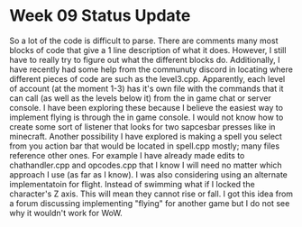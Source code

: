 # Week 09 Status Update

So a lot of the code is difficult to parse. There are comments many most blocks of code that give a 1 line description of what it does. However, I still have to really try
to figure out what the different blocks do. Additionally, I have recently had some help from the communuty discord in locating where different pieces of code are such as the level3.cpp.
Apparently, each level of account (at the moment 1-3) has it's own file with the commands that it can call (as well as the levels below it) from the in game chat or server console. 
I have been exploring these because I believe the easiest way to implement flying is through the in game console. I would not know how to create some sort of listener that looks for 
two sapcesbar presses like in minecraft. Another possibility I have explored is making a spell you select from you action bar that would be located in spell.cpp mostly; many files reference
other ones. For example I have already made edits to chathandler.cpp and opcodes.cpp that I know I will need no matter which approach I use (as far as I know). I was also considering 
using an alternate implementatoin for flight. Instead of swimming what if I locked the character's Z axis. This will mean they cannot rise or fall. I got this idea from a forum discussing
implementing "flying" for another game but I do not see why it wouldn't work for WoW.